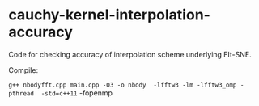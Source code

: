 # cauchy-kernel-interpolation-accuracy

Code for checking accuracy of interpolation scheme underlying FIt-SNE.

Compile:


`g++ nbodyfft.cpp main.cpp -O3 -o nbody  -lfftw3 -lm -lfftw3_omp -pthread  -std=c++11` -fopenmp
